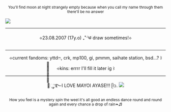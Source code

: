 <p align="center">
<sup>You'll find moon at night strangely empty because when you call my name through them there'll be no answer</sup>
</p>
<picture>
 <source media="(prefers-color-scheme: dark)" srcset="https://i.imgur.com/wSCUh4C.jpeg">
 <source media="(prefers-color-scheme: light)" srcset="https://i.imgur.com/wSCUh4C.jpeg">
 <img alt=" " src="https://i.imgur.com/wSCUh4C.jpeg">
</picture>
</p>

---
<p align="center">⟡23.08.2007 (17y.o) ₊˚ˑ༄ؘ draw sometimes!⟡</p>

---

<p align="center">⟢current fandoms: yttdෆ, crk, mp100, gi, pmmm, saihate station, bsd...? ꒱</p>
<p align="center">⟢kins: errrr I'll fill it later ig ꒱</p>

---

<p align="center">⟢ׂׂׂׂૢ་༘࿐I LOVE MAYOI AYASE!!! ᥫ᭡.
<picture>
 <source media="(prefers-color-scheme: dark)" srcset="https://i.imgur.com/yuN1ytd.jpeg">
 <source media="(prefers-color-scheme: light)" srcset="https://i.imgur.com/yuN1ytd.jpeg">
 <img alt=" " src="https://i.imgur.com/yuN1ytd.jpeg">
</picture>
<p align="center">
<sup>How you feel is a mystery spin the weel it's all good an endless dance round and round again and every chance a drop of rain❧♫</sup>
</p>
